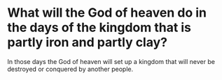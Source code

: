 # What will the God of heaven do in the days of the kingdom that is partly iron and partly clay?

In those days the God of heaven will set up a kingdom that will never be destroyed or conquered by another people.
